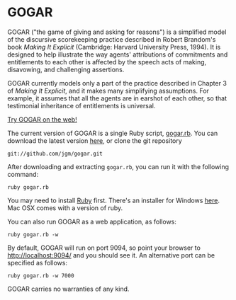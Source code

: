 # GOGAR

GOGAR ("the game of giving and asking for reasons") is a simplified
model of the discursive scorekeeping practice described in Robert
Brandom's book *Making It Explicit* (Cambridge: Harvard University
Press, 1994). It is designed to help illustrate the way agents'
attributions of commitments and entitlements to each other is
affected by the speech acts of making, disavowing, and challenging
assertions.

GOGAR currently models only a part of the practice described in
Chapter 3 of *Making It Explicit*, and it makes many simplifying
assumptions. For example, it assumes that all the agents are in
earshot of each other, so that testimonial inheritance of
entitlements is universal.

[Try GOGAR on the web!](http://johnmacfarlane.net:9094/)

The current version of GOGAR is a single Ruby script,
[gogar.rb](http://github.com/jgm/gogar/tree/master/gogar.rb).
You can download the latest version
[here](http://github.com/jgm/gogar/tarball/master), or clone
the git repository

    git://github.com/jgm/gogar.git

After downloading and extracting `gogar.rb`, you can run it with the
following command:

    ruby gogar.rb

You may need to install [Ruby](http://www.ruby-lang.org) first.
There's an installer for Windows
[here](http://rubyforge.org/frs/?group_id=167). Mac OSX comes
with a version of ruby.

You can also run GOGAR as a web application, as follows:

    ruby gogar.rb -w

By default, GOGAR will run on port 9094, so point your browser to
<http://localhost:9094/> and you should see it.  An alternative port
can be specified as follows:

    ruby gogar.rb -w 7000

GOGAR carries no warranties of any kind.

